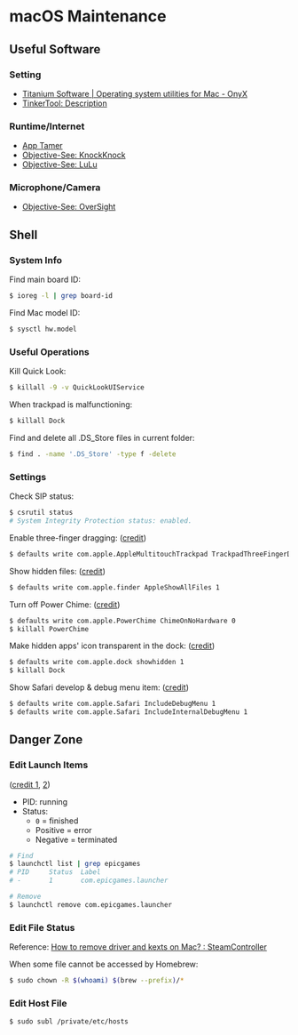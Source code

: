 # macOS Maintenance

## Useful Software

### Setting

- [Titanium Software \| Operating system utilities for Mac \- OnyX](https://www.titanium-software.fr/en/onyx.html)
- [TinkerTool: Description](https://www.bresink.com/osx/TinkerTool.html)

### Runtime/Internet

- [App Tamer](https://www.stclairsoft.com/AppTamer/)
- [Objective-See: KnockKnock](https://objective-see.com/products/knockknock.html)
- [Objective-See: LuLu](https://objective-see.com/products/lulu.html)

### Microphone/Camera

- [Objective-See: OverSight](https://objective-see.com/products/oversight.html)

## Shell

### System Info

Find main board ID:

```bash
$ ioreg -l | grep board-id
```

Find Mac model ID:

```bash
$ sysctl hw.model
```

### Useful Operations

Kill Quick Look:

```bash
$ killall -9 -v QuickLookUIService
```

When trackpad is malfunctioning:

```bash
$ killall Dock
```

Find and delete all .DS_Store files in current folder:

```bash
$ find . -name '.DS_Store' -type f -delete
```

### Settings

Check SIP status:

```bash
$ csrutil status
# System Integrity Protection status: enabled.
```

Enable three-finger dragging: \([credit](https://apple.stackexchange.com/a/362308)\)

```bash
$ defaults write com.apple.AppleMultitouchTrackpad TrackpadThreeFingerDrag 1 && defaults write com.apple.driver.AppleBluetoothMultitouch.trackpad TrackpadThreeFingerDrag 1
```

Show hidden files: \([credit](https://apple.stackexchange.com/a/100040/218914)\)

```bash
$ defaults write com.apple.finder AppleShowAllFiles 1
```

Turn off Power Chime: \([credit](https://apple.stackexchange.com/a/309947)\)

```bash
$ defaults write com.apple.PowerChime ChimeOnNoHardware 0
$ killall PowerChime
```

Make hidden apps' icon transparent in the dock: \([credit](https://missing.csail.mit.edu/2019/os-customization/#macos)\)

```bash
$ defaults write com.apple.dock showhidden 1
$ killall Dock
```

Show Safari develop & debug menu item: \([credit](https://oku.edu.mie-u.ac.jp/~okumura/macosx/)\)

```bash
$ defaults write com.apple.Safari IncludeDebugMenu 1
$ defaults write com.apple.Safari IncludeInternalDebugMenu 1
```

## Danger Zone

### Edit Launch Items

\([credit 1](https://stackoverflow.com/a/16727754), [2](https://apple.stackexchange.com/a/308421)\)

- PID: running
- Status:
    - `0` = finished
    - Positive = error
    - Negative = terminated

```bash
# Find
$ launchctl list | grep epicgames
# PID     Status  Label
# -       1       com.epicgames.launcher

# Remove
$ launchctl remove com.epicgames.launcher
```

### Edit File Status

Reference: [How to remove driver and kexts on Mac? : SteamController](https://www.reddit.com/r/SteamController/comments/edkq1r/how_to_remove_driver_and_kexts_on_mac/)

When some file cannot be accessed by Homebrew:

```bash
$ sudo chown -R $(whoami) $(brew --prefix)/*
```

### Edit Host File

```bash
$ sudo subl /private/etc/hosts
```
